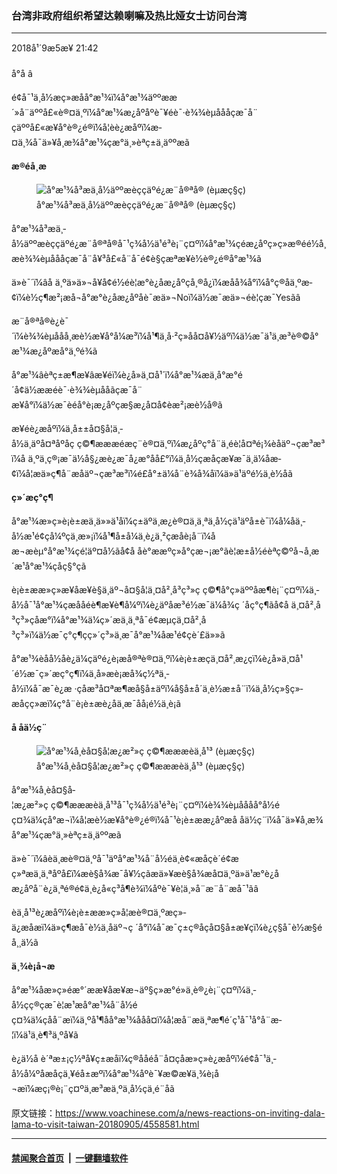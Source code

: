 ### 台湾非政府组织希望达赖喇嘛及热比娅女士访问台湾
------------------------

<div class="published">
 <span class="date" title="ä¸­å½æ¶é´">
  <time datetime="2018-09-05T21:42:32+08:00">
   2018å¹´9æ5æ¥ 21:42
  </time>
 </span>
</div>
<br/>
<div class="wsw">
 <span class="dateline">
  å°å â
 </span>
 <p>
  é¢å¯¹ä¸­å½æç»­æåå°æ¹¾ï¼å°æ¹¾äººææ´»å¨äººå£«è®¤ä¸ºï¼å°æ¹¾æ¿åºåºè¯¥éè¯·è¾¾èµåååç­æ¯å¨ç­äººå£«æ¥å°è®¿é®ï¼å­¦èè¿æåºï¼æ­¤ä¸¾å¯ä»¥å¸æ¾å°æ¹¾çæ°ä¸»èªç±ä¸äººæã
 </p>
 <div class="wsw__embed">
 </div>
 <p>
  <strong>
   æ®éå¸æ
  </strong>
 </p>
 <div class="wsw__embed wsw__embed--small">
  <figure class="media-image js-media-expand">
   <div class="img-wrap">
    <div class="thumb">
     <img alt="å°æ¹¾å³æä¸­å½äººæèççäºé¿æ¨å®ªå® (èµæç§ç)" src="https://gdb.voanews.com/E0A3298C-9E1F-488C-A2FB-9FE99965F1AE_w250_r0_s.jpg"/>
    </div>
    <span class="ico ico-fullscreen ico--media-expand ico--rounded">
    </span>
   </div>
   <figcaption>
    <span class="caption">
     å°æ¹¾å³æä¸­å½äººæèççäºé¿æ¨å®ªå® (èµæç§ç)
    </span>
   </figcaption>
  </figure>
 </div>
 <p>
  å°æ¹¾å³æä¸­å½äººæèççäºé¿æ¨å®ªå®å¯¹ç¾å½ä¹é³è¡¨ç¤ºï¼å°æ¹¾çéæ¿åºç»ç»æ®éé½å¸æè¾¾èµåååç­æ¯å¨å¥³å£«å¨å¯é¢è§çæªæ¥è½è®¿é®å°æ¹¾ã
 </p>
 <p>
  ä»è¯´ï¼âå ä¸ºä»ä»¬å¥å¢é½éè¦æ°è¿åæ¿åºçå¸®å¿ï¼æåå¾å°ï¼å°ç®åä¸ºæ­¢ï¼è½ç¶æ²¡æå¬å°æ°è¿åæ¿åºåè¯æä»¬Noï¼ä½æ¯æä»¬éè¦çæ¯Yesãâ
 </p>
 <p>
  æ¨å®ªå®è¿è¯´ï¼è¾¾èµååå¸æè½æ¥å°å¼æ³ï¼å¹¶ä¸å·²ç»åå¤å¥½äºï¼ä½æ¯ä¹ä¸æ³è®©å°æ¹¾æ¿åºæå°ä¸ºé¾ã
 </p>
 <p>
  å°æ¹¾âèªç±æ¶æ¥âæ¥éï¼è¿å»ä¸¤å¹´ï¼å°æ¹¾æä¸å°æ°é´å¢ä½ææéè¯·è¾¾èµååãç­æ¯å¨æ¥å°ï¼ä½æ¯èéå°è¡æ¿åºçæ§æ¿å¤å¢èæ²¡æè½å®ã
 </p>
 <p>
  æ¥éè¿æåºï¼ä¸­å±±å¤§å­¦ä¸­å½ä¸äºå¤ªåºåç ç©¶æææéæç¨è®¤ä¸ºï¼æ¿åºç°å¨ä¸éè¦å¤ªé¡¾èåäº¬çæ³æ³ï¼å ä¸ºä¸ç®¡æ¯ä½å§¿æè¿æ¯å¿æ°åå£°ï¼ä¸­å½çæåçæ¥æ¯ä¸ä¼åæ­¢ï¼å¦æä»ç¶å¨æåäº¬çæ³æ³ï¼é£å°±ä¼å¨è¾å¾åï¼ä»ä¹äºé½ä¸è½åã
 </p>
 <p>
  <strong>
   ç»´æç°ç¶
  </strong>
 </p>
 <p>
  å°æ¹¾æ»ç»è¡è±æä¸ä»»ä¹åï¼ç±äºä¸æ¿è®¤ä¸ä¸ªä¸­å½çä¹äºå±è¯ï¼å¼åä¸­å½æ¹é¢çå¼ºçä¸æ»¡ï¼å¹¶å±å¼ä¸è¿ä¸²çæåè¡å¨ï¼åæ¬æèµ°å°æ¹¾çé¦äº¤å½ãå¢å åè°ææºç»å°çæ¬¡æ°ãè¦æ±å½éèªç©ºå¬å¸æ´æ¹å°æ¹¾çåç§°ç­ã
 </p>
 <p>
  è¡è±ææ»ç»æ¥åæ¥è§ä¸äº¬å¤§å­¦ä¸¤å²¸å³ç³»ç ç©¶å°ç»äººåæ¶è¡¨ç¤ºï¼ä¸­å½å¯¹å°æ¹¾çæååéè¶æ¥è¶å¼ºï¼è¿äºåæ³é½æ¯ä¼å¾ç ´åç°ç¶ãå¢å ä¸¤å²¸å³ç³»çåæ°ï¼å°æ¹¾ä¼ç»´æä¸ä¸ªå¯é¢æµçä¸¤å²¸å³ç³»ï¼ä½æ¯ç°ç¶çç»´ç³»ä¸æ¯å°æ¹¾åæ¹é¢çè´£ä»»ã
 </p>
 <p>
  å°æ¹¾èåå½åè¿ä¼çäºé¿è¡æå®ªè®¤ä¸ºï¼è¡è±æçä¸¤å²¸æ¿ç­ï¼è¿å»ä¸¤å¹´é½æ¯ç»´æç°ç¶ï¼ä¸å»æè¡æå¾ç½ªä¸­å½ï¼å¯æ¯è¿æ ·çåæ³å¤ªæ¶æå§å±äºï¼å§å±å´ä¸è½æ±å¨ï¼ä¸­å½ç»§ç»­æåçç»æï¼ç°å¨è¡è±æè¿åä¸æ¯åå¡é½ä¸è¡ã
 </p>
 <p>
  <strong>
   å åä½ç¨
  </strong>
 </p>
 <div class="wsw__embed wsw__embed--small">
  <figure class="media-image js-media-expand">
   <div class="img-wrap">
    <div class="thumb">
     <img alt="å°æ¹¾å¸èå¤§å­¦æ¿æ²»ç ç©¶æææèä¸å¹³ (èµæç§ç)" src="https://gdb.voanews.com/1FD418EF-7AAC-4DF3-B5E0-C3968FA19BDA_w250_r0_s.jpg"/>
    </div>
    <span class="ico ico-fullscreen ico--media-expand ico--rounded">
    </span>
   </div>
   <figcaption>
    <span class="caption">
     å°æ¹¾å¸èå¤§å­¦æ¿æ²»ç ç©¶æææèä¸å¹³ (èµæç§ç)
    </span>
   </figcaption>
  </figure>
 </div>
 <p>
  å°æ¹¾å¸èå¤§å­¦æ¿æ²»ç ç©¶æææèä¸å¹³å¯¹ç¾å½ä¹é³è¡¨ç¤ºï¼è¾¾èµåååå°å½éç¤¾ä¼çå°æ¬ï¼å¦æè½æ¥å°è®¿é®ï¼å¯¹è¡è±ææ¿åºæå åä½ç¨ï¼å¯ä»¥å¸æ¾å°æ¹¾çæ°ä¸»èªç±ä¸äººæã
 </p>
 <p>
  ä»è¯´ï¼âèä¸æè®¤ä¸ºå¯¹äºå°æ¹¾å¨å½éä¸è¢«æåçè´é¢æç»ªæä¸ä¸ªåºå£ï¼æè§å¾æ¯å¥½çãæä»¥æè§å¾æå¤ä¸ºä»ä¹æ°è¿åæ¿åºå¨è¿ä¸ªé®é¢ä¸è¿å«ç³å¶è¾ï¼åºè¯¥è¦ä¸»å¨æ¨å¨æå¯¹ãâ
 </p>
 <p>
  èä¸å¹³è¿æåºï¼è¡è±ææ»ç»å¦æè®¤ä¸ºæç»­ä¿æåæï¼ä»ç¶æå¯è½ä¸åäº¬ç ´å°ï¼å¯æ¯ç±ç®åçå¤§å±æ¥çï¼è¿ç§å¯è½æ§éå¸¸ä½ã
 </p>
 <p>
  <strong>
   ä¸¾è¡å¬æ
  </strong>
 </p>
 <p>
  å°æ¹¾åæ»ç»éæ°´ææ¥åæ¥æ¬äº§ç»æ°é»ä¸è®¿è¡¨ç¤ºï¼ä¸­å½çç®çæ¯è¦æ¹æå°æ¹¾å¨å½éç¤¾ä¼çå­å¨æï¼ä¸ºå¹¶åå°æ¹¾ååå¤ï¼å¦æå¨æä¸ªæ¶é´ç¹å¯¹å°å¨æ­¦ï¼ä¹ä¸è¶³ä¸ºå¥ã
 </p>
 <p>
  è¿ä½å è´ªæ±¡ç½ªå¥ç±æåï¼ç®ååéå¨å¤çåæ»ç»è¿æåºï¼é¢å¯¹ä¸­å½å¼ºåæåçä¸¥éå±æºï¼å°æ¹¾åºè¯¥æ©æ¥ä¸¾è¡å¬æï¼æç¡®è¡¨ç¤ºä¸æ³æä¸ºä¸­å½çä¸é¨åã
 </p>
</div>

原文链接：https://www.voachinese.com/a/news-reactions-on-inviting-dala-lama-to-visit-taiwan-20180905/4558581.html


------------------------
#### [禁闻聚合首页](https://github.com/gfw-breaker/banned-news/blob/master/README.md) &nbsp;|&nbsp;  [一键翻墙软件](https://github.com/gfw-breaker/nogfw/blob/master/README.md)